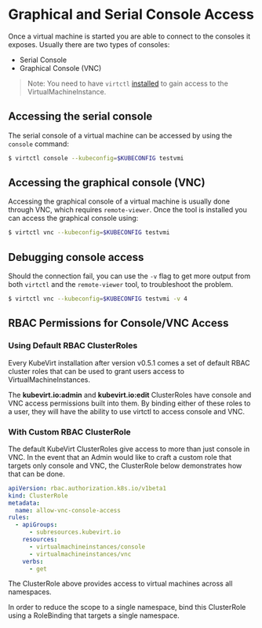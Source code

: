 # Graphical and Serial Console Access

Once a virtual machine is started you are able to connect to the consoles it
exposes. Usually there are two types of consoles:

* Serial Console
* Graphical Console \(VNC\)

> Note: You need to have `virtctl` [installed](/installation/?id=client-side-virtctl-deployment) to gain access to the VirtualMachineInstance.

## Accessing the serial console

The serial console of a virtual machine can be accessed by using the
`console` command:

```bash
$ virtctl console --kubeconfig=$KUBECONFIG testvmi
```

## Accessing the graphical console \(VNC\)

Accessing the graphical console of a virtual machine is usually done through
VNC, which requires `remote-viewer`. Once the tool is installed you can
access the graphical console using:

```bash
$ virtctl vnc --kubeconfig=$KUBECONFIG testvmi
```

## Debugging console access

Should the connection fail, you can use the `-v` flag to get more output
from both `virtctl` and the `remote-viewer` tool, to troubleshoot the problem.

```bash
$ virtctl vnc --kubeconfig=$KUBECONFIG testvmi -v 4
```

## RBAC Permissions for Console/VNC Access

### Using Default RBAC ClusterRoles

Every KubeVirt installation after version v0.5.1 comes a set of default RBAC
cluster roles that can be used to grant users access to VirtualMachineInstances.

The **kubevirt.io:admin** and **kubevirt.io:edit** ClusterRoles have console
and VNC access permissions built into them. By binding either of these roles
to a user, they will have the ability to use virtctl to access console and VNC.

### With Custom RBAC ClusterRole

The default KubeVirt ClusterRoles give access to more than just console in VNC.
In the event that an Admin would like to craft a custom role that targets only
console and VNC, the ClusterRole below demonstrates how that can be done.

```yaml
apiVersion: rbac.authorization.k8s.io/v1beta1
kind: ClusterRole
metadata:
  name: allow-vnc-console-access
rules:
  - apiGroups:
      - subresources.kubevirt.io
    resources:
      - virtualmachineinstances/console
      - virtualmachineinstances/vnc
    verbs:
      - get
```

The ClusterRole above provides access to virtual machines across all namespaces.

In order to reduce the scope to a single namespace, bind this ClusterRole using
a RoleBinding that targets a single namespace.

